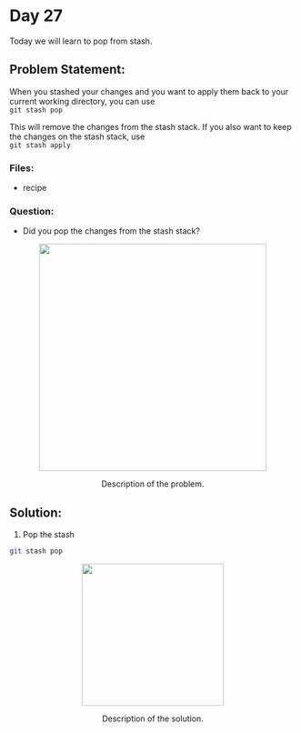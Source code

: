# Day 27

Today we will learn to pop from stash.

## Problem Statement:

When you stashed your changes and you want to apply them back to your current working directory, you can use<br>
`git stash pop`

This will remove the changes from the stash stack. If you also want to keep the changes on the stash stack, use<br>
`git stash apply`

### Files:
 - recipe


### Question:
 - Did you pop the changes from the stash stack?


<div align="center">
  <img src="https://github.com/ArnabKumarRoy02/Learn-git/assets/86621483/11aa4d7f-a248-4cff-a91d-341cca2e66a9" width=400>
  <p>Description of the problem.</p>
</div>

## Solution:

1. Pop the stash
```bash
git stash pop
```

<div align="center">
  <img src="https://github.com/ArnabKumarRoy02/Learn-git/assets/86621483/7a664f02-9994-4b66-b5ef-8c226e329fe4" width=250>
  <p>Description of the solution.</p>
</div>
